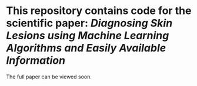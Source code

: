 # This repository contains code for the scientific paper: *Diagnosing Skin Lesions using Machine Learning Algorithms and Easily Available Information*

The full paper can be viewed soon.
